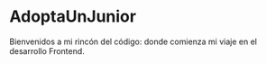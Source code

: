 # AdoptaUnJunior
Bienvenidos a mi rincón del código: donde comienza mi viaje en el desarrollo Frontend.
